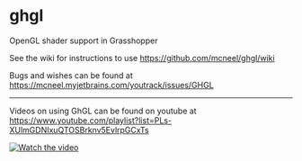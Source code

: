 # ghgl
OpenGL shader support in Grasshopper

See the wiki for instructions to use
https://github.com/mcneel/ghgl/wiki

Bugs and wishes can be found at
https://mcneel.myjetbrains.com/youtrack/issues/GHGL

-----

Videos on using GhGL can be found on youtube at
https://www.youtube.com/playlist?list=PLs-XUlmGDNIxuQTOSBrknv5EvlrpGCxTs

[![Watch the video](https://i.vimeocdn.com/video/875843257_640.webp)](https://www.youtube.com/playlist?list=PLs-XUlmGDNIxuQTOSBrknv5EvlrpGCxTs)
